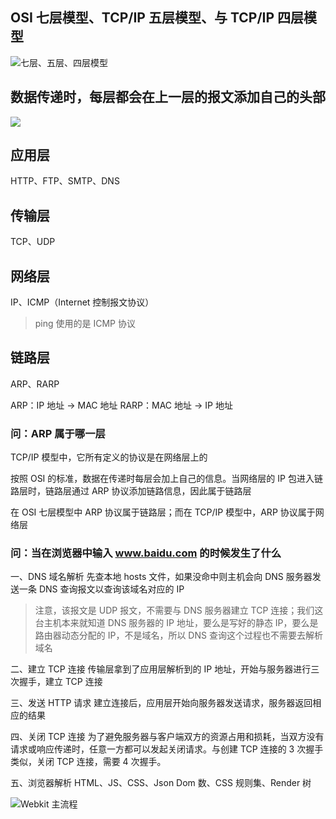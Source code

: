 ## OSI 七层模型、TCP/IP 五层模型、与 TCP/IP 四层模型
![七层、五层、四层模型](https://imgedu.lagou.com/1564356-20190114213911224-1280776162.jpg)


## 数据传递时，每层都会在上一层的报文添加自己的头部
![](https://images0.cnblogs.com/blog/453763/201411/181457256295966.png)


## 应用层
HTTP、FTP、SMTP、DNS

## 传输层
TCP、UDP

## 网络层
IP、ICMP（Internet 控制报文协议）

> ping 使用的是 ICMP 协议

## 链路层
ARP、RARP

ARP：IP 地址 -> MAC 地址
RARP：MAC 地址 -> IP 地址


### 问：ARP 属于哪一层
TCP/IP 模型中，它所有定义的协议是在网络层上的

按照 OSI 的标准，数据在传递时每层会加上自己的信息。当网络层的 IP 包进入链路层时，链路层通过 ARP 协议添加链路信息，因此属于链路层

在 OSI 七层模型中 ARP 协议属于链路层；而在 TCP/IP 模型中，ARP 协议属于网络层

### 问：当在浏览器中输入 www.baidu.com 的时候发生了什么
一、DNS 域名解析
先查本地 hosts 文件，如果没命中则主机会向 DNS 服务器发送一条 DNS 查询报文以查询该域名对应的 IP

> 注意，该报文是 UDP 报文，不需要与 DNS 服务器建立 TCP 连接；我们这台主机本来就知道 DNS 服务器的 IP 地址，要么是写好的静态 IP，要么是路由器动态分配的 IP，不是域名，所以 DNS 查询这个过程也不需要去解析域名

二、建立 TCP 连接
传输层拿到了应用层解析到的 IP 地址，开始与服务器进行三次握手，建立 TCP 连接

三、发送 HTTP 请求
建立连接后，应用层开始向服务器发送请求，服务器返回相应的结果

四、关闭 TCP 连接
为了避免服务器与客户端双方的资源占用和损耗，当双方没有请求或响应传递时，任意一方都可以发起关闭请求。与创建 TCP 连接的 3 次握手类似，关闭 TCP 连接，需要 4 次握手。

五、浏览器解析 HTML、JS、CSS、Json
Dom 数、CSS 规则集、Render 树

![Webkit 主流程](https://pic3.zhimg.com/80/v2-f7473c255fd30b53cb32e08da905b2fe_1440w.jpg)